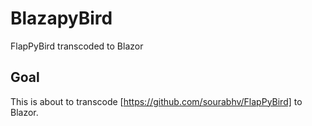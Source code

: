 # BlazapyBird

FlapPyBird transcoded to Blazor

## Goal

This is about to transcode [https://github.com/sourabhv/FlapPyBird] to Blazor.
